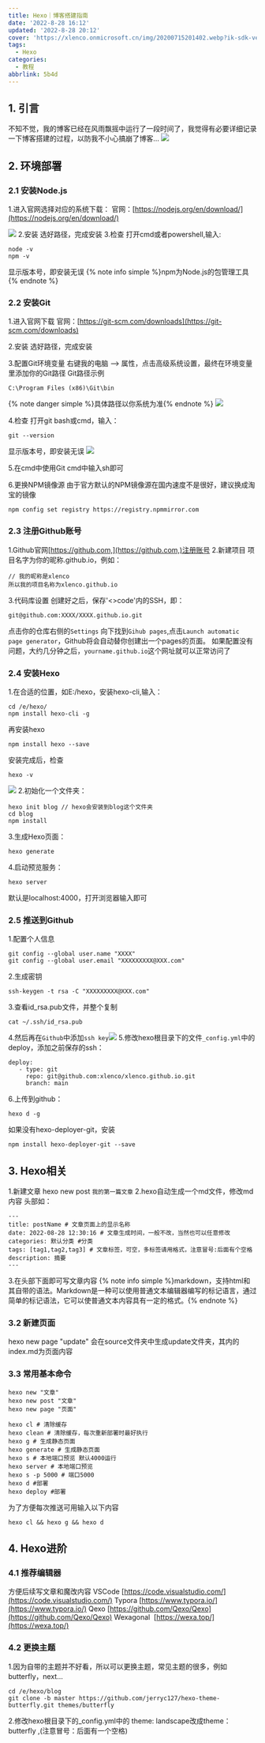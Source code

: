```yaml
---
title: Hexo｜博客搭建指南
date: '2022-8-28 16:12'
updated: '2022-8-28 20:12'
cover: 'https://xlenco.onmicrosoft.cn/img/20200715201402.webp?ik-sdk-version=javascript-1.4.3&updatedAt=1663987678157'
tags:
  - Hexo
categories:
  - 教程
abbrlink: 5b4d
---
```

## 1. 引言

不知不觉，我的博客已经在风雨飘摇中运行了一段时间了，我觉得有必要详细记录一下博客搭建的过程，以防我不小心搞崩了博客…
![](https://cdn.nlark.com/yuque/0/2024/jpeg/22578074/1707979064140-b86823d1-2852-4aec-bf05-9b5fe36c7338.jpeg#averageHue=%237e7e7a&from=url&id=MTjQ4&originHeight=240&originWidth=240&originalType=binary&ratio=1.25&rotation=0&showTitle=false&status=done&style=none&title=)



## 2. 环境部署

### 2.1 安装Node.js

1.进入官网选择对应的系统下载：
官网：[https://nodejs.org/en/download/](https://nodejs.org/en/download/)

![](https://cdn.nlark.com/yuque/0/2024/jpeg/22578074/1708047462445-c074f47c-d958-41b9-a551-fbb93fd3ffdb.jpeg#averageHue=%23c8c8c7&clientId=u7d38b809-d249-4&id=qssUu&originHeight=653&originWidth=1348&originalType=binary&ratio=1&rotation=0&showTitle=false&status=done&style=none&taskId=u89665cc5-0f09-417a-ab79-6ab6cbbcf3c&title=)
2.安装
选好路径，完成安装
3.检查
打开cmd或者powershell,输入:

```
node -v
npm -v
```

显示版本号，即安装无误
{% note info simple %}npm为Node.js的包管理工具{% endnote %}

### 2.2 安装Git

1.进入官网下载
官网：[https://git-scm.com/downloads](https://git-scm.com/downloads)

2.安装
选好路径，完成安装

3.配置Git环境变量
右键我的电脑 --> 属性，点击高级系统设置，最终在环境变量里添加你的Git路径
Git路径示例

```
C:\Program Files (x86)\Git\bin
```

{% note danger simple %}具体路径以你系统为准{% endnote %}
![](https://cdn.nlark.com/yuque/0/2024/png/22578074/1708047494406-8a2f93be-b230-4ccf-b248-e3f39af36a7a.png#averageHue=%23f8f6f6&clientId=u7d38b809-d249-4&id=O89h2&originHeight=1040&originWidth=1920&originalType=binary&ratio=1&rotation=0&showTitle=false&status=done&style=none&taskId=u0f728e25-b399-4c34-a30d-14eb748e0ee&title=)

4.检查
打开git bash或cmd，输入：

```
git --version
```

显示版本号，即安装无误
![](https://www.yuque.com/api/filetransfer/images?url=https%3A%2F%2Fpic1.xlenco.top%2Fi%2F1661671536489-a6c14ccb-2420-4009-92ce-e150b722547a.jpeg&sign=a79fb1388ed4edf0fb797063b79871d7c7aee0e478fba2cc1c1dbab1e796abc6#from=url&id=TvylP&originHeight=37&originWidth=234&originalType=binary&ratio=1.25&rotation=0&showTitle=false&status=done&style=none&title=)

5.在cmd中使用Git
cmd中输入sh即可

6.更换NPM镜像源
由于官方默认的NPM镜像源在国内速度不是很好，建议换成淘宝的镜像

```
npm config set registry https://registry.npmmirror.com
```

### 2.3 注册Github账号

1.Github官网[https://github.com,](https://github.com,)注册账号
2.新建项目
项目名字为你的昵称.github.io，例如：

```
// 我的昵称是xlenco
所以我的项目名称为xlenco.github.io
```

3.代码库设置
创建好之后，保存'<>code'内的SSH，即：

```
git@github.com:XXXX/XXXX.github.io.git
```

点击你的仓库右侧的`Settings`
向下找到`Gihub pages`,点击`Launch automatic page generator`，Github将会自动替你创建出一个pages的页面。 如果配置没有问题，大约几分钟之后，`yourname.github.io`这个网址就可以正常访问了

### 2.4 安装Hexo

1.在合适的位置，如E:/hexo，安装hexo-cli,输入：

```
cd /e/hexo/
npm install hexo-cli -g
```

再安装hexo

```
npm install hexo --save
```

安装完成后，检查

```
hexo -v
```

![](https://cdn.nlark.com/yuque/0/2024/jpeg/22578074/1708047582726-136ed7d4-a172-464a-8862-d495d414c886.jpeg#averageHue=%23070707&clientId=u7d38b809-d249-4&id=T2sYl&originHeight=325&originWidth=390&originalType=binary&ratio=1&rotation=0&showTitle=false&status=done&style=none&taskId=u7a756381-200f-4443-af05-cdfb464e25f&title=)
2.初始化一个文件夹：

```
hexo init blog // hexo会安装到blog这个文件夹
cd blog
npm install
```

3.生成Hexo页面：

```
hexo generate
```

4.启动预览服务：

```
hexo server
```

默认是localhost:4000，打开浏览器输入即可

### 2.5 推送到Github

1.配置个人信息

```
git config --global user.name "XXXX"
git config --global user.email "XXXXXXXXX@XXX.com"
```

2.生成密钥

```
ssh-keygen -t rsa -C "XXXXXXXXX@XXX.com"
```

3.查看id_rsa.pub文件，并整个复制

```
cat ~/.ssh/id_rsa.pub
```

4.然后再在`Github`中添加`ssh key`![](https://cdn.nlark.com/yuque/0/2024/jpeg/22578074/1708047589937-4a56438e-9941-42cf-8c99-8bbbaaab2f56.jpeg#averageHue=%23fdfcfc&clientId=u7d38b809-d249-4&id=Si5dn&originHeight=659&originWidth=1347&originalType=binary&ratio=1&rotation=0&showTitle=false&status=done&style=none&taskId=ue8cfa6e7-0efc-4960-84d6-57c640e12bf&title=)
5.修改hexo根目录下的文件`_config.yml`中的deploy，添加之前保存的ssh：

```
deploy:
   - type: git
     repo: git@github.com:xlenco/xlenco.github.io.git
     branch: main
```

6.上传到github：

```
hexo d -g
```

如果没有hexo-deployer-git，安装

```
npm install hexo-deployer-git --save
```

## 3. Hexo相关

1.新建文章
hexo new post `我的第一篇文章`
2.hexo自动生成一个md文件，修改md内容
头部如：

```
---
title: postName # 文章页面上的显示名称
date: 2022-08-28 12:30:16 # 文章生成时间，一般不改，当然也可以任意修改
categories: 默认分类 #分类
tags: [tag1,tag2,tag3] # 文章标签，可空，多标签请用格式，注意冒号:后面有个空格
description: 摘要
---
```

3.在头部下面即可写文章内容
{% note info simple %}markdown，支持html和其自带的语法。Markdown是一种可以使用普通文本编辑器编写的标记语言，通过简单的标记语法，它可以使普通文本内容具有一定的格式。{% endnote %}

### 3.2 新建页面

hexo new page "update"
会在source文件夹中生成update文件夹，其内的index.md为页面内容

### 3.3 常用基本命令

```
hexo new "文章"
hexo new post "文章"
hexo new page "页面"

hexo cl # 清除缓存
hexo clean # 清除缓存，每次重新部署时最好执行
hexo g # 生成静态页面
hexo generate # 生成静态页面
hexo s # 本地端口预览 默认4000运行
hexo server # 本地端口预览
hexo s -p 5000 # 端口5000
hexo d #部署
hexo deploy #部署
```

为了方便每次推送可用输入以下内容

```
hexo cl && hexo g && hexo d
```

## 4. Hexo进阶

### 4.1 推荐编辑器

方便后续写文章和魔改内容
VSCode [https://code.visualstudio.com/](https://code.visualstudio.com/)
Typora [https://www.typora.io/](https://www.typora.io/)
Qexo [https://github.com/Qexo/Qexo](https://github.com/Qexo/Qexo)
Wexagonal  [https://wexa.top/](https://wexa.top/)

### 4.2 更换主题

1.因为自带的主题并不好看，所以可以更换主题，常见主题的很多，例如butterfly，next...

```
cd /e/hexo/blog
git clone -b master https://github.com/jerryc127/hexo-theme-butterfly.git themes/butterfly
```

2.修改hexo根目录下的_config.yml中的 theme: landscape改成theme： butterfly ,(注意冒号：后面有一个空格)
